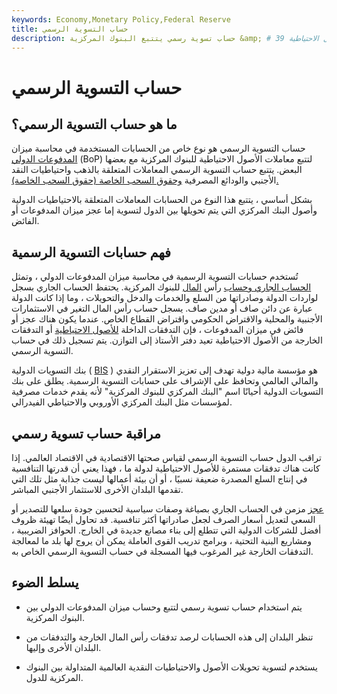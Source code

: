 ```yaml
---
keywords: Economy,Monetary Policy,Federal Reserve
title: حساب التسوية الرسمي
description: حساب تسوية رسمي يتتبع البنوك المركزية &amp; # 39 ؛ معاملات الأصول الاحتياطية.
---
```


# حساب التسوية الرسمي
## ما هو حساب التسوية الرسمي؟

حساب التسوية الرسمي هو نوع خاص من الحسابات المستخدمة في محاسبة ميزان [المدفوعات الدولي](/bop) (BoP) لتتبع معاملات الأصول الاحتياطية للبنوك المركزية مع بعضها البعض. يتتبع حساب التسوية الرسمي المعاملات المتعلقة بالذهب واحتياطيات النقد الأجنبي والودائع المصرفية [وحقوق السحب الخاصة (حقوق السحب الخاصة).](/sdr)

بشكل أساسي ، يتتبع هذا النوع من الحسابات المعاملات المتعلقة بالاحتياطيات الدولية وأصول البنك المركزي التي يتم تحويلها بين الدول لتسوية إما عجز ميزان المدفوعات أو الفائض.

## فهم حسابات التسوية الرسمية

تُستخدم حسابات التسوية الرسمية في محاسبة ميزان المدفوعات الدولي ، وتمثل [الحساب الجاري وحساب](/currentaccount) رأس [المال](/capitalaccount) للبنوك المركزية. يحتفظ الحساب الجاري بسجل لواردات الدولة وصادراتها من السلع والخدمات والدخل والتحويلات ، وما إذا كانت الدولة عبارة عن دائن صاف أو مدين صاف. يسجل حساب رأس المال التغير في الاستثمارات الأجنبية والمحلية والاقتراض الحكومي واقتراض القطاع الخاص. عندما يكون هناك عجز أو فائض في ميزان المدفوعات ، فإن التدفقات الداخلة [للأصول الاحتياطية](/reserve-assets) أو التدفقات الخارجة من الأصول الاحتياطية تعيد دفتر الأستاذ إلى التوازن. يتم تسجيل ذلك في حساب التسوية الرسمي.

بنك التسويات الدولية ( [BIS](/bis) ) هو مؤسسة مالية دولية تهدف إلى تعزيز الاستقرار النقدي والمالي العالمي وتحافظ على الإشراف على حسابات التسوية الرسمية. يطلق على بنك التسويات الدولية أحيانًا اسم "البنك المركزي للبنوك المركزية" لأنه يقدم خدمات مصرفية لمؤسسات مثل البنك المركزي الأوروبي والاحتياطي الفيدرالي.

## مراقبة حساب تسوية رسمي

تراقب الدول حساب التسوية الرسمي لقياس صحتها الاقتصادية في الاقتصاد العالمي. إذا كانت هناك تدفقات مستمرة للأصول الاحتياطية لدولة ما ، فهذا يعني أن قدرتها التنافسية في إنتاج السلع المصدرة ضعيفة نسبيًا ، أو أن بيئة أعمالها ليست جذابة مثل تلك التي تقدمها البلدان الأخرى للاستثمار الأجنبي المباشر.

[عجز](/deficit) مزمن في الحساب الجاري بصياغة وصفات سياسية لتحسين جودة سلعها للتصدير أو السعي لتعديل أسعار الصرف لجعل صادراتها أكثر تنافسية. قد تحاول أيضًا تهيئة ظروف أفضل للشركات الدولية التي تتطلع إلى بناء مصانع جديدة في الخارج. الحوافز الضريبية ، ومشاريع البنية التحتية ، وبرامج تدريب القوى العاملة يمكن أن يروج لها بلد ما لمعالجة التدفقات الخارجة غير المرغوب فيها المسجلة في حساب التسوية الرسمي الخاص به.

## يسلط الضوء

- يتم استخدام حساب تسوية رسمي لتتبع وحساب ميزان المدفوعات الدولي بين البنوك المركزية.

- تنظر البلدان إلى هذه الحسابات لرصد تدفقات رأس المال الخارجة والتدفقات من البلدان الأخرى وإليها.

- يستخدم لتسوية تحويلات الأصول والاحتياطيات النقدية العالمية المتداولة بين البنوك المركزية للدول.

